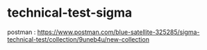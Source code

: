 # technical-test-sigma

postman : https://www.postman.com/blue-satellite-325285/sigma-technical-test/collection/9uneb4u/new-collection